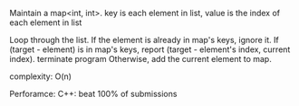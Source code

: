 Maintain a map<int, int>. key is each element in list, value is the index of each element in list

Loop through the list. 
If the element is already in map's keys, ignore it.
If (target - element) is in map's keys, report (target - element's index, current index). terminate program
Otherwise, add the current element to map.

complexity: O(n)

Perforamce:
C++: beat 100% of submissions